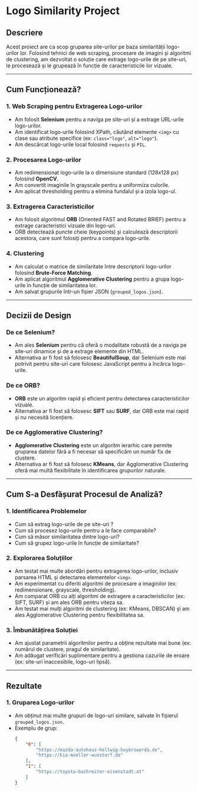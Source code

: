# **Logo Similarity Project**

## **Descriere**
Acest proiect are ca scop gruparea site-urilor pe baza similarității logo-urilor lor. Folosind tehnici de web scraping, procesare de imagini și algoritmi de clustering, am dezvoltat o soluție care extrage logo-urile de pe site-uri, le procesează și le grupează în funcție de caracteristicile lor vizuale.

---

## **Cum Funcționează?**

### **1. Web Scraping pentru Extragerea Logo-urilor**
- Am folosit **Selenium** pentru a naviga pe site-uri și a extrage URL-urile logo-urilor.
- Am identificat logo-urile folosind XPath, căutând elemente `<img>` cu clase sau atribute specifice (ex: `class="logo"`, `alt="logo"`).
- Am descărcat logo-urile local folosind `requests` și `PIL`.

### **2. Procesarea Logo-urilor**
- Am redimensionat logo-urile la o dimensiune standard (128x128 px) folosind **OpenCV**.
- Am convertit imaginile în grayscale pentru a uniformiza culorile.
- Am aplicat thresholding pentru a elimina fundalul și a izola logo-ul.

### **3. Extragerea Caracteristicilor**
- Am folosit algoritmul **ORB** (Oriented FAST and Rotated BRIEF) pentru a extrage caracteristici vizuale din logo-uri.
- ORB detectează puncte cheie (keypoints) și calculează descriptorii acestora, care sunt folosiți pentru a compara logo-urile.

### **4. Clustering**
- Am calculat o matrice de similaritate între descriptorii logo-urilor folosind **Brute-Force Matching**.
- Am aplicat algoritmul **Agglomerative Clustering** pentru a grupa logo-urile în funcție de similaritatea lor.
- Am salvat grupurile într-un fișier JSON (`grouped_logos.json`).

---

## **Decizii de Design**

### **De ce Selenium?**
- Am ales **Selenium** pentru că oferă o modalitate robustă de a naviga pe site-uri dinamice și de a extrage elemente din HTML.
- Alternativa ar fi fost să folosesc **BeautifulSoup**, dar Selenium este mai potrivit pentru site-uri care folosesc JavaScript pentru a încărca logo-urile.

### **De ce ORB?**
- **ORB** este un algoritm rapid și eficient pentru detectarea caracteristicilor vizuale.
- Alternativa ar fi fost să folosesc **SIFT** sau **SURF**, dar ORB este mai rapid și nu necesită licențiere.

### **De ce Agglomerative Clustering?**
- **Agglomerative Clustering** este un algoritm ierarhic care permite gruparea datelor fără a fi necesar să specificăm un număr fix de clustere.
- Alternativa ar fi fost să folosesc **KMeans**, dar Agglomerative Clustering oferă mai multă flexibilitate în identificarea grupurilor naturale.

---

## **Cum S-a Desfășurat Procesul de Analiză?**

### **1. Identificarea Problemelor**
- Cum să extrag logo-urile de pe site-uri ?
- Cum să procesez logo-urile pentru a le face comparabile?
- Cum să măsor similaritatea dintre logo-uri?
- Cum să grupez logo-urile în funcție de similaritate?

### **2. Explorarea Soluțiilor**
- Am testat mai multe abordări pentru extragerea logo-urilor, inclusiv parsarea HTML și detectarea elementelor `<img>`.
- Am experimentat cu diferiti algoritmi de procesare a imaginilor (ex: redimensionare, grayscale, thresholding).
- Am comparat ORB cu alți algoritmi de extragere a caracteristicilor (ex: SIFT, SURF) și am ales ORB pentru viteza sa.
- Am testat mai mulți algoritmi de clustering (ex: KMeans, DBSCAN) și am ales Agglomerative Clustering pentru flexibilitatea sa.

### **3. Îmbunătățirea Soluției**
- Am ajustat parametrii algoritmilor pentru a obține rezultate mai bune (ex: numărul de clustere, pragul de similaritate).
- Am adăugat verificări suplimentare pentru a gestiona cazurile de eroare (ex: site-uri inaccesibile, logo-uri lipsă).

---

## **Rezultate**

### **1. Gruparea Logo-urilor**
- Am obținut mai multe grupuri de logo-uri similare, salvate în fișierul `grouped_logos.json`.
- Exemplu de grup:
  ```json
  {
      "0": [
          "https://mazda-autohaus-hellwig-hoyerswerda.de",
          "https://kia-moeller-wunstorf.de"
      ],
      "1": [
          "https://toyota-buchreiter-eisenstadt.at"
      ]
  }